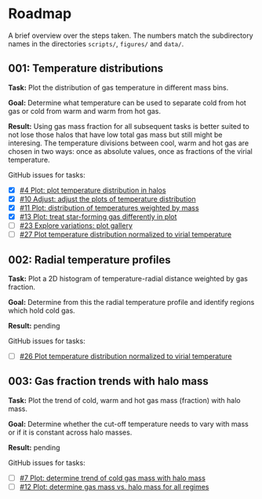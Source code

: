 # Roadmap

A brief overview over the steps taken. The numbers match the subdirectory names in the directories `scripts/`, `figures/` and `data/`. 

## 001: Temperature distributions

**Task:** Plot the distribution of gas temperature in different mass bins.

**Goal:** Determine what temperature can be used to separate cold from hot gas or cold from warm and warm from hot gas.

**Result:** Using gas mass fraction for all subsequent tasks is better suited to not lose those halos that have low total gas mass but still might be interesing. The temperature divisions between cool, warm and hot gas are chosen in two ways: once as absolute values, once as fractions of the virial temperature.

GitHub issues for tasks:

- [x] [#4 Plot: plot temperature distribution in halos](https://github.com/MilanStaffehl/thesisProject/issues/4)
- [x] [#10 Adjust: adjust the plots of temperature distribution](https://github.com/MilanStaffehl/thesisProject/issues/10)
- [x] [#11 Plot: distribution of temperatures weighted by mass](https://github.com/MilanStaffehl/thesisProject/issues/11)
- [x] [#13 Plot: treat star-forming gas differently in plot](https://github.com/MilanStaffehl/thesisProject/issues/13)
- [ ] [#23 Explore variations: plot gallery](https://github.com/MilanStaffehl/thesisProject/issues/23)
- [ ] [#27 Plot temperature distribution normalized to virial temperature](https://github.com/MilanStaffehl/thesisProject/issues/27)
 
## 002: Radial temperature profiles

**Task:** Plot a 2D histogram of temperature-radial distance weighted by gas fraction.

**Goal:** Determine from this the radial temperature profile and identify regions which hold cold gas.

**Result:** pending

GitHub issues for tasks:

- [ ] [#26 Plot temperature distribution normalized to virial temperature](https://github.com/MilanStaffehl/thesisProject/issues/26)

## 003: Gas fraction trends with halo mass

**Task:** Plot the trend of cold, warm and hot gas mass (fraction) with halo mass.

**Goal:** Determine whether the cut-off temperature needs to vary with mass or if it is constant across halo masses.

**Result:** pending

GitHub issues for tasks:

- [ ] [#7 Plot: determine trend of cold gas mass with halo mass](https://github.com/MilanStaffehl/thesisProject/issues/7)
- [ ] [#12 Plot: determine gas mass vs. halo mass for all regimes](https://github.com/MilanStaffehl/thesisProject/issues/12)
